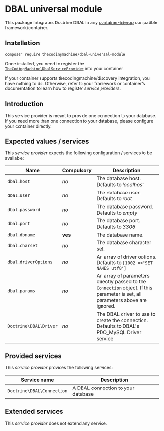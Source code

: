 # DBAL universal module

This package integrates Doctrine DBAL in any [container-interop](https://github.com/container-interop/service-provider) compatible framework/container.

## Installation

```
composer require thecodingmachine/dbal-universal-module
```

Once installed, you need to register the [`TheCodingMachine\DbalServiceProvider`](src/DbalServiceProvider.php) into your container.

If your container supports thecodingmachine/discovery integration, you have nothing to do. Otherwise, refer to your framework or container's documentation to learn how to register *service providers*.

## Introduction

This service provider is meant to provide one connection to your database.
If you need more than one connection to your database, please configure your container directly.

## Expected values / services

This *service provider* expects the following configuration / services to be available:

| Name            | Compulsory | Description                            |
|-----------------|------------|----------------------------------------|
| `dbal.host`       | *no*       | The database host. Defaults to *localhost*  |
| `dbal.user`       | *no*       | The database user. Defaults to *root*  |
| `dbal.password`   | *no*       | The database password. Defaults to *empty*  |
| `dbal.port`       | *no*       | The database port. Defaults to *3306*  |
| `dbal.dbname`     | **yes**    | The database name.  |
| `dbal.charset`    | *no*    | The database character set.  |
| `dbal.driverOptions`    | *no*    | An array of driver options. Defaults to `[1002 =>"SET NAMES utf8"]`  |
| `dbal.params`       | *no*       | An array of parameters directly passed to the `Connection` object. If this parameter is set, all parameters above are ignored.  |
| `Doctrine\DBAL\Driver`       | *no*       | The DBAL driver to use to create the connection. Defaults to DBAL's PDO_MySQL Driver service  |


## Provided services

This *service provider* provides the following services:

| Service name                | Description                          |
|-----------------------------|--------------------------------------|
| `Doctrine\DBAL\Connection`  | A DBAL connection to your database   |

## Extended services

This *service provider* does not extend any service.